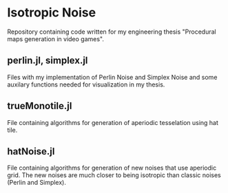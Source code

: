 # Isotropic Noise
Repository containing code written for my engineering thesis "Procedural maps generation in video games".

## perlin.jl, simplex.jl
Files with my implementation of Perlin Noise and Simplex Noise and some auxilary functions needed for visualization in my thesis.

## trueMonotile.jl
File containing algorithms for generation of aperiodic tesselation using hat tile.

## hatNoise.jl
File containing algorithms for generation of new noises that use aperiodic grid. The new noises are much closer to being isotropic than classic noises (Perlin and Simplex).
